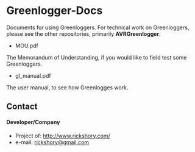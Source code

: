 # Greenlogger-Docs

Documents for using Greenloggers. For technical work on Greenloggers, please see the other repositories, primarily **AVRGreenlogger**.

 - MOU.pdf
 
 The Memorandum of Understanding, if you would like to field test some Greenloggers.

 - gl_manual.pdf
 
 The user manual, to see how Greenlogges work.

## Contact
#### Developer/Company
* Project of: http://www.rickshory.com/
* e-mail: rickshory@gmail.com
